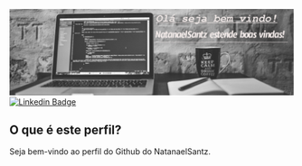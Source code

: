 ![Bem vindo ao NatanaelSantz!](https://github.com/NatanaelSantz/NatanaelSantz/blob/main/hendler.jpg)
[![Linkedin Badge](https://img.shields.io/badge/-LinkedIn-blue?style=flat-square&logo=Linkedin&logoColor=white&link=https://https://www.linkedin.com/in/natanael-santana-santos/)](https://www.linkedin.com/in/natanael-santana-santos/)
## O que é este perfil?

Seja bem-vindo ao perfil  do Github do NatanaelSantz.
